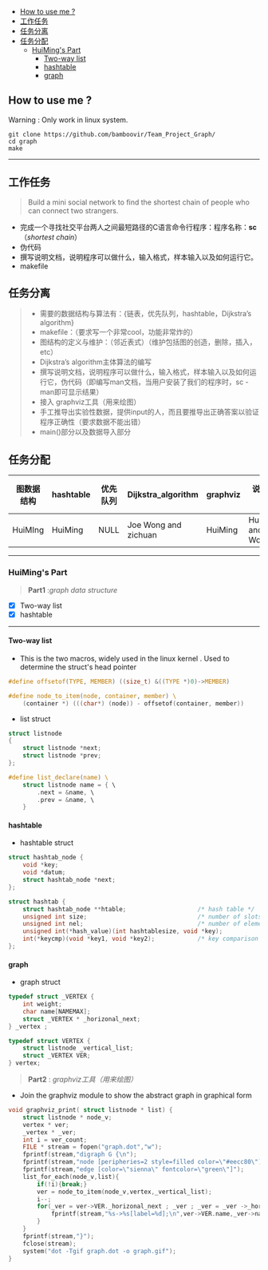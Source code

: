 
<!-- TOC -->

- [How to use me ?](#how-to-use-me-)
- [工作任务](#工作任务)
- [任务分离](#任务分离)
- [任务分配](#任务分配)
    - [HuiMing's Part](#huimings-part)
        - [Two-way list](#two-way-list)
        - [hashtable](#hashtable)
        - [graph](#graph)

<!-- /TOC -->

## How to use me ?

Warning : Only work in linux system.

```
git clone https://github.com/bamboovir/Team_Project_Graph/
cd graph
make

```
----

## 工作任务
> Build a mini social network to find the shortest chain of people who can connect two strangers.


-  完成一个寻找社交平台两人之间最短路径的C语言命令行程序：程序名称：**sc**（*shortest chain*）
-  伪代码
-  撰写说明文档，说明程序可以做什么，输入格式，样本输入以及如何运行它。
-  makefile

## 任务分离

> - 需要的数据结构与算法有：{链表，优先队列，hashtable，Dijkstra’s algorithm}
> - makefile：（要求写一个非常cool，功能非常炸的）
> - 图结构的定义与维护：（邻近表式）（维护包括图的创造，删除，插入，etc）
> - Dijkstra’s algorithm主体算法的编写
> - 撰写说明文档，说明程序可以做什么，输入格式，样本输入以及如何运行它，伪代码（即编写man文档，当用户安装了我们的程序时，sc -man即可显示结果）
> - 接入 graphviz工具（用来绘图）
> - 手工推导出实验性数据，提供input的人，而且要推导出正确答案以验证程序正确性（要求数据不能出错）
> - main()部分以及数据导入部分

## 任务分配

|图数据结构 |hashtable | 优先队列 | Dijkstra_algorithm | graphviz | 说明文档 | 实验数据&main() |
-----------|----------|----------|--------------------|----------|---------|----------------|
|HuiMIng   | HuiMing | NULL | Joe Wong and zichuan | HuiMing | HuiMing and Joe Wong | Ding Hao|


---------------------------------------------------------------

### HuiMing's Part

> **Part1** :*graph data structure*

- [x] Two-way list
- [x] hashtable

------------

#### Two-way list

- This is the two macros, widely used in the linux kernel . Used to determine the struct's head pointer

```c
#define offsetof(TYPE, MEMBER) ((size_t) &((TYPE *)0)->MEMBER) 

#define node_to_item(node, container, member) \  
    (container *) (((char*) (node)) - offsetof(container, member))   

```

- list struct

```c
struct listnode  
{  
    struct listnode *next;  
    struct listnode *prev;  
};  

#define list_declare(name) \  
    struct listnode name = { \  
        .next = &name, \  
        .prev = &name, \  
    }  


```

#### hashtable

- hashtable struct

```c
struct hashtab_node {
	void *key;
	void *datum;
	struct hashtab_node *next;
};

struct hashtab {
	struct hashtab_node **htable;					 /* hash table */
	unsigned int size;                               /* number of slots in hash table */
	unsigned int nel;                                /* number of elements in hash table */
	unsigned int(*hash_value)(int hashtablesize, void *key);            /* hash function */
	int(*keycmp)(void *key1, void *key2);			 /* key comparison function */
};

```

#### graph

- graph struct

```c
typedef struct _VERTEX {
    int weight;
    char name[NAMEMAX];
    struct _VERTEX * _horizonal_next;
} _vertex ;

typedef struct VERTEX {
    struct listnode _vertical_list;
    struct _VERTEX VER;
} vertex;
```

> **Part2** : *graphviz工具（用来绘图）*

- Join the graphviz module to show the abstract graph in graphical form

```c
void graphviz_print( struct listnode * list) {
    struct listnode * node_v;
    vertex * ver;
    _vertex * _ver;
    int i = ver_count;
    FILE * stream = fopen("graph.dot","w");
    fprintf(stream,"digraph G {\n");
    fprintf(stream,"node [peripheries=2 style=filled color=\"#eecc80\"]");
    fprintf(stream,"edge [color=\"sienna\" fontcolor=\"green\"]");
    list_for_each(node_v,list){
        if(!i){break;}
        ver = node_to_item(node_v,vertex,_vertical_list);
        i--;
        for(_ver = ver->VER._horizonal_next ; _ver ; _ver = _ver ->_horizonal_next){
            fprintf(stream,"%s->%s[label=%d];\n",ver->VER.name,_ver->name,_ver->weight);
        }
    }
    fprintf(stream,"}");
    fclose(stream);
    system("dot -Tgif graph.dot -o graph.gif");
}
```